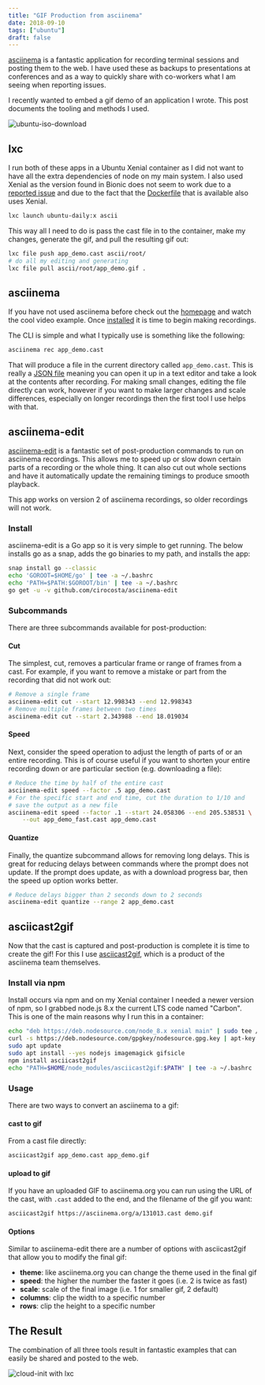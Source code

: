 ```yaml
---
title: "GIF Production from asciinema"
date: 2018-09-10
tags: ["ubuntu"]
draft: false
---
```


[asciinema](https://asciinema.org/) is a fantastic application for recording terminal sessions and posting them to the web. I have used these as backups to presentations at conferences and as a way to quickly share with co-workers what I am seeing when reporting issues.

I recently wanted to embed a gif demo of an application I wrote. This post documents the tooling and methods I used.

![ubuntu-iso-download](/gif/asciinema/ubuntu-iso-download.gif#center)

## lxc

I run both of these apps in a Ubuntu Xenial container as I did not want to have all the extra dependencies of node on my main system. I also used Xenial as the version found in Bionic does not seem to work due to a [reported issue](https://github.com/asciinema/asciicast2gif/issues/44) and due to the fact that the [Dockerfile](https://github.com/asciinema/asciicast2gif/blob/master/Dockerfile) that is available also uses Xenial.

```bash
lxc launch ubuntu-daily:x ascii
```

This way all I need to do is pass the cast file in to the container, make my changes, generate the gif, and pull the resulting gif out:

```bash
lxc file push app_demo.cast ascii/root/
# do all my editing and generating
lxc file pull ascii/root/app_demo.gif .
```

## asciinema

If you have not used asciinema before check out the [homepage](https://asciinema.org/) and watch the cool video example. Once [installed](https://asciinema.org/docs/installation) it is time to begin making recordings.

The CLI is simple and what I typically use is something like the following:

```bash
asciinema rec app_demo.cast
```

That will produce a file in the current directory called `app_demo.cast`. This is really a [JSON file](https://github.com/asciinema/asciinema/blob/develop/doc/asciicast-v2.md) meaning you can open it up in a text editor and take a look at the contents after recording. For making small changes, editing the file directly can work, however if you want to make larger changes and scale differences, especially on longer recordings then the first tool I use helps with that.

## asciinema-edit

[asciinema-edit](https://github.com/cirocosta/asciinema-edit) is a fantastic set of post-production commands to run on asciinema recordings. This allows me to speed up or slow down certain parts of a recording or the whole thing. It can also cut out whole sections and have it automatically update the remaining timings to produce smooth playback.

This app works on version 2 of asciinema recordings, so older recordings will not work.

### Install

asciinema-edit is a Go app so it is very simple to get running. The below installs go as a snap, adds the go binaries to my path, and installs the app:

```bash
snap install go --classic
echo 'GOROOT=$HOME/go' | tee -a ~/.bashrc
echo 'PATH=$PATH:$GOROOT/bin' | tee -a ~/.bashrc
go get -u -v github.com/cirocosta/asciinema-edit
```

### Subcommands

There are three subcommands available for post-production:

#### Cut

The simplest, cut, removes a particular frame or range of frames from a cast. For example, if you want to remove a mistake or part from the recording that did not work out:

```bash
# Remove a single frame
asciinema-edit cut --start 12.998343 --end 12.998343
# Remove multiple frames between two times
asciinema-edit cut --start 2.343988 --end 18.019034
```

#### Speed

Next, consider the speed operation to adjust the length of parts of or an entire recording. This is of course useful if you want to shorten your entire recording down or are particular section (e.g. downloading a file):

```bash
# Reduce the time by half of the entire cast
asciinema-edit speed --factor .5 app_demo.cast
# For the specific start and end time, cut the duration to 1/10 and
# save the output as a new file
asciinema-edit speed --factor .1 --start 24.058306 --end 205.538531 \
    --out app_demo_fast.cast app_demo.cast
```

#### Quantize

Finally, the quantize subcommand allows for removing long delays. This is great for reducing delays between commands where the prompt does not update. If the prompt does update, as with a download progress bar, then the speed up option works better.

```bash
# Reduce delays bigger than 2 seconds down to 2 seconds
asciinema-edit quantize --range 2 app_demo.cast
```

## asciicast2gif

Now that the cast is captured and post-production is complete it is time to create the gif! For this I use [asciicast2gif](https://github.com/asciinema/asciicast2gif), which is a product of the asciinema team themselves.

### Install via npm

Install occurs via npm and on my Xenial container I needed a newer version of npm, so I grabbed node.js 8.x the current LTS code named "Carbon". This is one of the main reasons why I run this in a container:

```bash
echo "deb https://deb.nodesource.com/node_8.x xenial main" | sudo tee /etc/apt/sources.list.d/node.list
curl -s https://deb.nodesource.com/gpgkey/nodesource.gpg.key | apt-key add -
sudo apt update
sudo apt install --yes nodejs imagemagick gifsicle
npm install asciicast2gif
echo "PATH=$HOME/node_modules/asciicast2gif:$PATH" | tee -a ~/.bashrc
```

### Usage

There are two ways to convert an asciinema to a gif:

#### cast to gif

From a cast file directly:

```bash
asciicast2gif app_demo.cast app_demo.gif
```

#### upload to gif

If you have an uploaded GIF to asciinema.org you can run using the URL of the cast, with `.cast` added to the end, and the filename of the gif you want:

```bash
asciicast2gif https://asciinema.org/a/131013.cast demo.gif
```

#### Options

Similar to asciinema-edit there are a number of options with asciicast2gif that allow you to modify the final gif:

* **theme**: like asciinema.org you can change the theme used in the final gif
* **speed**: the higher the number the faster it goes (i.e. 2 is twice as fast)
* **scale**: scale of the final image (i.e. 1 for smaller gif, 2 default)
* **columns**: clip the width to a specific number
* **rows**: clip the height to a specific number

## The Result

The combination of all three tools result in fantastic examples that can easily be shared and posted to the web.

![cloud-init with lxc](/gif/asciinema/cloud-init-lxd.gif#center)
